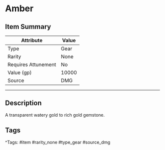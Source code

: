 # Amber

## Item Summary

| Attribute            | Value                        |
|----------------------|------------------------------|
| Type                 | Gear |
| Rarity               | None             |
| Requires Attunement  | No                |
| Value (gp)           | 10000    |
| Source               | DMG |

---

## Description

A transparent watery gold to rich gold gemstone.

## Tags

^Tags: #item #rarity_none #type_gear #source_dmg